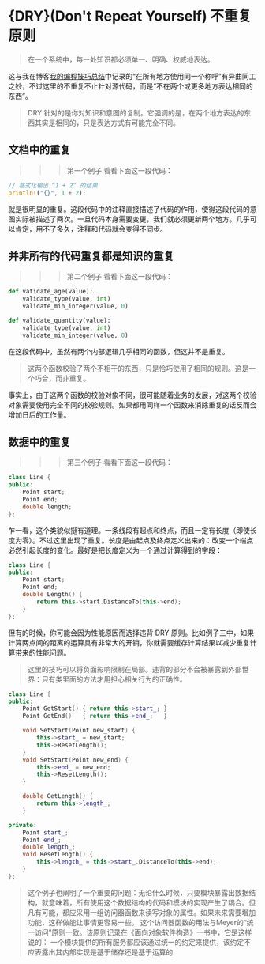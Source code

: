 # {DRY}(Don't Repeat Yourself) 不重复原则

> 在一个系统中，每一处知识都必须单一、明确、权威地表达。

这与我在博客[我的编程技巧总结](/内容收藏/我的编程技巧总结.md)中记录的“在所有地方使用同一个称呼”有异曲同工之妙，不过这里的不重复不止针对源代码，而是“不在两个或更多地方表达相同的东西”。

> DRY 针对的是你对知识和意图的复制。它强调的是，在两个地方表达的东西其实是相同的，只是表达方式有可能完全不同。

## 文档中的重复

>>> 第一个例子
看看下面这一段代码：

```rust
// 格式化输出 “1 + 2” 的结果
println!("{}", 1 + 2);
```

就是很明显的重复。这段代码中的注释直接描述了代码的作用，使得这段代码的意图实际被描述了两次。一旦代码本身需要变更，我们就必须更新两个地方。几乎可以肯定，用不了多久，注释和代码就会变得不同步。
>>>

## 并非所有的代码重复都是知识的重复

>>> 第二个例子
看看下面这一段代码：

```python
def vatidate_age(value):
    validate_type(value, int)
    validate_min_integer(value, 0)

def validate_quantity(value):
    validate_type(value, int)
    validate_min_integer(value, 0)
```

在这段代码中，虽然有两个内部逻辑几乎相同的函数，但这并不是重复。

> 这两个函数校验了两个不相干的东西，只是恰巧使用了相同的规则。这是一个巧合，而非重复。

事实上，由于这两个函数的校验对象不同，很可能随着业务的发展，对这两个校验对象需要使用完全不同的校验规则。如果都用同样一个函数来消除重复的话反而会增加日后的工作量。
>>>

## 数据中的重复

>>> 第三个例子
看看下面这一段代码：

```cpp
class Line {
public:
    Point start;
    Point end;
    double length;
};
```

乍一看，这个类貌似挺有道理。一条线段有起点和终点，而且一定有长度（即使长度为零）。不过这里出现了重复。长度是由起点及终点定义出来的：改变一个端点必然引起长度的变化。最好是把长度定义为一个通过计算得到的字段：

```cpp
class Line {
public:
    Point start;
    Point end;
    double Length() {
        return this->start.DistanceTo(this->end);
    }
};
```
>>>

但有的时候，你可能会因为性能原因而选择违背 DRY 原则。比如例子三中，如果计算两点间的距离的运算具有非常大的开销，你就需要缓存计算结果以减少重复计算带来的性能问题。

> 这里的技巧可以将负面影响限制在局部。违背的部分不会被暴露到外部世界：只有类里面的方法才用担心相关行为的正确性。

```cpp
class Line {
public:
    Point GetStart() { return this->start_; }
    Point GetEnd()   { return this->end_;   }

    void SetStart(Point new_start) {
        this->start_ = new_start;
        this->ResetLength();
    }
    void SetStart(Point new_end) {
        this->end_ = new_end;
        this->ResetLength();
    }

    double GetLength() {
        return this->length_;
    }

private:
    Point start_;
    Point end_;
    double length_;
    void ResetLength() {
        this->length_ = this->start_.DistanceTo(this->end);
    }
};
```

> 这个例子也阐明了一个重要的问题：无论什么时候，只要模块暴露出数据结构，就意味着，所有使用这个数据结构的代码和模块的实现产生了耦合。但凡有可能，都应采用一组访问器函数来读写对象的属性。如果未来需要增加功能，这样做能让事情更容易一些。
> 这个访问器函数的用法与Meyer的“统一访问”原则一致。该原则记录在《面向对象软件构造》一书中，它是这样说的：
> 一个模块提供的所有服务都应该通过统一的约定来提供，该约定不应表露出其内部实现是基于储存还是基于运算的
